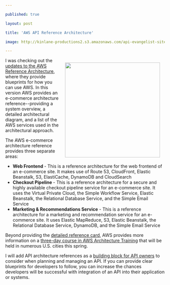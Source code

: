 ---
published: true
layout: post
title: 'AWS API Reference Architecture'
image: http://kinlane-productions2.s3.amazonaws.com/api-evangelist-site/blog/aws-ecommerce-reference-architecture.png
---

<p><img style="padding: 15px;" src="https://s3.amazonaws.com/kinlane-productions2/api-evangelist/aws/aws-ecommerce-reference-architecture.png" alt="" width="300" align="right" />
<p>I was checking out the <a href="http://aws.typepad.com/aws/2013/02/three-new-aws-reference-architectures-for-e-commerce.html">updates to the AWS Reference Architecture</a>, where they provide blueprints for how you can use AWS. In this version AWS provides an e-commerce architecture reference--providing a system overview, a detailed architectural diagram, and a list of the AWS services used in the architectural approach.
<p>The AWS e-commerce architecture reference provides three separate areas:
<ul class="mainlist">
<li><strong>Web Frontend </strong>- This is a reference architecture for the web frontend of an e-commerce site. It makes use of Route 53, CloudFront, Elastic Beanstalk, S3, ElastiCache, DynamoDB and CloudSearch</li>
<li><strong>Checkout Pipeline </strong>- This is a reference architecture for a secure and highly available checkout pipeline service for an e-commerce site. It uses the Virtual Private Cloud, the Simple Workflow Service, Elastic Beanstalk, the Relational Database Service, and the Simple Email Service</li>
<li><strong>Marketing &amp; Recommendations Service</strong> - This is a reference architecture for a marketing and recommendation service for an e-commerce site. It uses Elastic MapReduce, S3, Elastic Beanstalk, the Relational Database Service, DynamoDB, and the Simple Email Service</li>
</ul>
<p>Beyond providing the <a href="https://media.amazonwebservices.com/architecturecenter/AWS_ac_ra_ecommerce_webfrontend_14.pdf">detailed reference card</a>, AWS provides more information on a <a href="https://aws.amazon.com/aws-training/architect/">three-day course in AWS Architecture Training</a> that will be held in numerous U.S. cities this spring.
<p>I will add API architecture references as a <a href="/">building block for API owners</a> to consider when planning and managing an API.  If you can provide clear blueprints for developers to follow, you can increase the chances developers will be successful with integration of an API into their application or systems.


